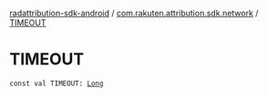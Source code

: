 [radattribution-sdk-android](../index.md) / [com.rakuten.attribution.sdk.network](index.md) / [TIMEOUT](./-t-i-m-e-o-u-t.md)

# TIMEOUT

`const val TIMEOUT: `[`Long`](https://kotlinlang.org/api/latest/jvm/stdlib/kotlin/-long/index.html)